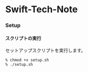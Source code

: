 # Swift-Tech-Note

### Setup

#### スクリプトの実行

セットアップスクリプトを実行します。

```
% chmod +x setup.sh
% ./setup.sh
```
